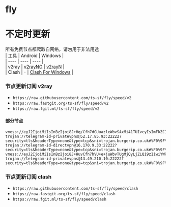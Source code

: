 # fly
# 不定时更新
所有免费节点都爬取自网络，请勿用于非法用途  
|  工具  | Android  | Windows  |  
|  ----  | ----   | ----  |  
| v2ray  | [v2rayNG](https://github.com/2dust/v2rayNG/releases) | [v2rayN](https://github.com/2dust/v2rayN/releases) |  
| Clash  | - | [Clash For Windows](https://github.com/2dust/clashN/releases) | 
  
### 节点更新订阅  v2ray
- `https://raw.githubusercontent.com/ts-sf/fly/speed/v2`  
- `https://raw.fastgit.org/ts-sf/fly/speed/v2`  
- `https://raw.fgit.ml/ts-sf/fly/speed/v2`  
#### 部分节点  
``` 
vmess://eyJ2IjoiMiIsInBzIjoi8J+Hq/Cfh7dGUuazleWbvSAxMi41TUIvcyIsImFkZCI6Im1heC1pcC5oaXJvbWFuNTQ0NS5pciIsInBvcnQiOiIzNTg2IiwiaWQiOiI3NjNkMjk5OS02MzIxLTRlNGEtOWVlYS01NzQ4MjBkMGE1NDciLCJhaWQiOiIwIiwic2N5IjoiY2hhY2hhMjAtcG9seTEzMDUiLCJuZXQiOiJ0Y3AiLCJ0eXBlIjoiaHR0cCIsImhvc3QiOiJzcGVlZHRlc3QubmV0IiwicGF0aCI6Ii9PVUlweHd3bXRwSkdJV3pyYVc3ZGw1IiwidGxzIjoiIiwic25pIjoiIiwidGVzdF9uYW1lIjoiRlLms5Xlm70ifQ==
trojan://telegram-id-privatevpns@52.17.85.93:22222?security=tls&headerType=none&type=tcp&sni=trojan.burgerip.co.uk#%F0%9F%87%AE%F0%9F%87%AAIE%E7%88%B1%E5%B0%94%E5%85%B02%2024.7MB%2Fs
trojan://telegram-id-directvpn@16.170.9.33:22222?security=tls&headerType=none&type=tcp&sni=trojan.burgerip.co.uk#%F0%9F%87%BA%F0%9F%87%B8US%E7%BE%8E%E5%9B%BD4%2010.5MB%2Fs
vmess://eyJ2IjoiMiIsInBzIjoi8J+HuvCfh7hVU+e+juWbvTUgMjQyLjZLQi9zIiwiYWRkIjoiMTcyLjY3LjE3MC4yNSIsInBvcnQiOiI4MDgwIiwiaWQiOiJhYTFkYmI2OC1iZmI1LTQ0ODQtZjdlNy03MzM1ZWFjMzk4OGMiLCJhaWQiOiIwIiwic2N5IjoiYXV0byIsIm5ldCI6IndzIiwidHlwZSI6Im5vbmUiLCJob3N0IjoiZXUyLm9wZW54YWkubGluayIsInBhdGgiOiIvP2VkPTIwNDgiLCJ0bHMiOiIiLCJzbmkiOiIiLCJ0ZXN0X25hbWUiOiJVU+e+juWbvTUifQ==
trojan://telegram-id-privatevpns@13.49.210.10:22222?security=tls&headerType=none&type=tcp&sni=trojan.burgerip.co.uk#%F0%9F%87%B8%F0%9F%87%AASE%E7%91%9E%E5%85%B8%209.8MB%2Fs
```
### 节点更新订阅  clash
- `https://raw.githubusercontent.com/ts-sf/fly/speed/clash`  
- `https://raw.fastgit.org/ts-sf/fly/speed/clash`  
- `https://raw.fgit.ml/ts-sf/fly/speed/clash`  


